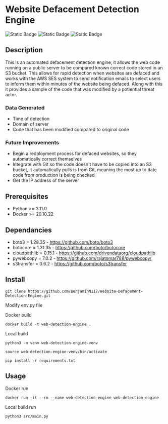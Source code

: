 # Website Defacement Detection Engine

![Static Badge](https://img.shields.io/badge/Python-=>3.11.0-blue)
![Static Badge](https://img.shields.io/badge/Docker-=>20.10.22-blue)
![Static Badge](https://img.shields.io/badge/License-GPL3.0-yellow)
 
## Description

This is an automated defacement detection engine, it allows the web code running on a public server to be compared known correct code stored in an S3 bucket. This allows for rapid detection when websites are defaced and works with the AWS SES system to send notification emails to select users to inform them within minutes of the website being defaced. Along with this it provides a sample of the code that was modified by a potiential threat actor.

### Data Generated

- Time of detection
- Domain of server
- Code that has been modified compared to original code

### Future Improvements

- Begin a redployment process for defaced websites, so they automatically correct themselves
- Integrate with Git so the code doesn't have to be copied into an S3 bucket, it automatically pulls is from Git, meaning the most up to date code from production is being checked
- Get the IP address of the server

## Prerequisites

- Python >= 3.11.0
- Docker >= 20.10.22


## Dependancies

- boto3 = 1.28.35 - https://github.com/boto/boto3
- botocore = 1.31.35 - https://github.com/boto/botocore
- cloudpathlib = 0.15.1 - https://github.com/drivendataorg/cloudpathlib
- pywebcopy = 7.0.2 - https://github.com/rajatomar788/pywebcopy/
- s3transfer = 0.6.2 - https://github.com/boto/s3transfer

## Install

```
git clone https://github.com/BenjaminN117/Website-Defacement-Detection-Engine.git
```

Modify env.py file


Docker build

```
docker build -t web-detection-engine .
```

Local build

```
python3 -m venv web-detection-engine-venv
```

```
source web-detection-engine-venv/bin/activate
```

```
pip install -r requirements.txt
```

## Usage

Docker run

```
docker run -it --rm --name web-detection-engine web-detection-engine
```

Local build run

```
python3 src/main.py
```